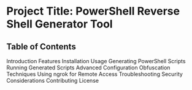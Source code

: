# Project Title: PowerShell Reverse Shell Generator Tool
## Table of Contents
Introduction
Features
Installation
Usage
Generating PowerShell Scripts
Running Generated Scripts
Advanced Configuration
Obfuscation Techniques
Using ngrok for Remote Access
Troubleshooting
Security Considerations
Contributing
License

